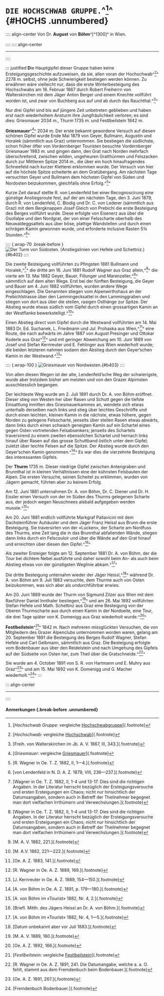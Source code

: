 # **`DIE HOCHSCHWAB GRUPPE.`**^[^1750]^<br /> {#HOCHS .unnumbered}
:::: align-center
Von Dr. **August** von **Böhm**^[^1300]^ in  Wien.<br /><br />
::::
:::: align-center
****
::::

::: justified
**D**ie Hauptgipfel dieser Gruppe haben keine Ersteigungsgeschichte aufzuweisen,
da sie, allen voran der Hochschwab^[^1751]^ 2278&nbsp;m. selbst, ohne jede Schwierigkeit bestiegen
werden können. Zu erwähnen wäre vielleicht nur, dass die erste Winterbesteigung
des Hochschwabs am 16.&nbsp;Februar 1867 durch Robert Freiherrn von Walterskirchen
mit dem Jäger Anton Berger und einem Knechte vollführt worden ist,
und zwar von Buchberg aus auf und ab durch das Rauchthal.^[^1752]^

Nur drei Gipfel sind bis auf jüngere Zeit unbetreten geblieben und haben erst
nach wiederholtem Ansturm ihre Jungfräulichkeit verloren; es sind dies: Griesmauer
2034&nbsp;m., Thurm 1735&nbsp;m. und Festlbeilstein 1842&nbsp;m.

**Griesmauer**^[^1753]^ 2034 m. Der erste bekannt gewordene Versuch auf diesen schönen
Gipfel wurde Ende Mai 1879 von Geyer, Bullmann, Augustin und Horalek
(sämmtlich aus Graz) unternommen. Sie bestiegen die südlichste, schon früher öfter
von Vordernberger Touristen besuchte Vordernberger Griesmauer 1983&nbsp;m. und
gingen dann, den Grat nach Norden mehrfach überschreitend, zwischen wilden,
ungeheuren Gratthürmen und Felszacken durch zur Mittleren Spitze 2014&nbsp;m.,
die über ein hoch hinaufragendes Schneefeld nach kurzer Kletterei erklommen wurde.
Der Versuch von hier auf die höchste Spitze scheiterte an dem Gratübergang. Am
nächsten Tage versuchten Geyer und Bullmann dem höchsten Gipfel von Süden
und Nordosten beizukommen, gleichfalls ohne Erfolg.^[^1754]^

Kurze Zeit darauf stellte R. von Lendenfeld bei einer Recognoscirung eine
günstige Anstiegsroute fest, auf der am nächsten Tage, den 3. Juni 1879, durch
R. von Lendenfeld, C. Blodig und Dr. C. von Lederer (sämmtlich aus Graz)
mit dem Bergknappen Josef Gleich von Prebichl die erste Besteigung des Berges
vollführt wurde. Diese erfolgte von Eisenerz aus über die Gsollalpe und den
Nordgrat, der von einer Felsscharte oberhalb des Neuwaldeggsattels aus über böse,
plattige Wandstellen und durch einen schrägen Kamin gewonnen wurde, und
erforderte inclusive Rasten 5¾&nbsp; Stunden.^[^1755]^

:::: {.wrap-70 .break-before }
![Der Turm von Südosten. <small>(Anstiegslinien von Hefele und Schettniz.)</small>](Ostalpen_Band_I_402.jpg "Ostalpen_Band_I_402.jpg"){#b402}
::::

Die zweite Besteigung vollführten zu Pfingsten 1881 Bullmann und Horalek,^[^1756]^
die dritte am 16.&nbsp;Juni 1881 Rudolf Wagner aus Graz allein,^[^1756]^ die vierte am
13.&nbsp;Mai 1882 Geyer, Bauer, Fillunger und Marenzeller,^[^1757]^ sämmtlich auf
dem alten Wege. Erst bei der fünften Besteigung, die Geyer und Bauer am 4.&nbsp;Juni 1882
vollführten, wurden andere Wege eingeschlagen. Die Genannten stiegen vom
Alpenwirthshaus an der Prebichlstrasse über den Lammingecksattel in den Lamminggraben
und stiegen von dort aus über die steilen, rasigen Osthänge zur Spitze. Der Abstieg
wurde etwas südlich vom Gipfel durch einen grossartigen Kamin an der
Westflanke bewerkstelligt.^[^1758]^

Einen Abstieg direct vom Gipfel durch die Westwand vollführten am 14.&nbsp;Mai
1883 Dr. Ed. Suchanek, L. Friedmann und Jul. Prohaska aus Wien,^[^1759]^ eine
Route, die nach aufwärts im Jahre 1887 von August Presinger und Ottokar
Koderle aus Graz^[^1760]^ und mit geringer Abweichung am 10.&nbsp;Juni 1889 von Josef
und Stefan Kernreuter und E. Fehlinger aus Wien wiederholt wurde; die
beiden letzteren nahmen sodann den Abstieg durch den Geyer’schen Kamin in
der Westwand.^[^1761]^

:::: {.wrap-100 }
![Griesmauer von Nordwesten.](Ostalpen_Band_I_403.jpg "Ostalpen_Band_I_403.jpg"){#b403}
::::

Von allen diesen Wegen ist der alte, Lendenfeld’sche Weg der schwierigste,
wurde aber trotzdem bisher am meisten und von den Grazer Alpinisten ausschliesslich
begangen.

Der leichteste Weg wurde am 2. Juli 1891 durch Dr. A. von Böhm eröffnet.
Dieser stieg von Westen her über Rasen und Schutt gegen die tiefste Einsattlung
inmitten des Griesmauerkammes an, wendete sich etwas unterhalb derselben nach
links und stieg über leichtes Geschröffe und durch einen leichten, kleinen Kamin
in die nächste, etwas höhere, gegen Norden zu gelegene Felsscharte, jenseits über
steilen Rasen etwas abwärts, dann links durch einen schwach geneigten Kamin auf
ein Schartel eines gegen Osten vortretenden Felsabsenkers; jenseits des Schartels
traversirend zu einem zweiten ebensolchen Schartel und hernach links hinauf über
Rasen auf das grosse Schuttband östlich unter dem Gipfel; zuletzt über leichte
Felsen auf die Spitze. Der Abstieg wurde durch den Geyer’schen Kamin
genommen.^[^1762]^ Es war dies die vierzehnte Besteigung des interessanten Gipfels.

<a name="S404"></a>Der **Thurm** 1735 m. Dieser niedrige Gipfel zwischen Antengraben und Brunnthal ist
in kleinen Verhältnissen eine der kühnsten Felsbauten der Alpen. Die ersten Versuche,
seinen Scheitel zu erklimmen, wurden von Jägern gemacht, führten
aber zu keinem Erfolg.

Am 12. Juni 1881 unternahmen Dr. A. von Böhm, Dr. C. Diener und Dr.
H. Eissler einen Versuch von der im Süden des Thurms gelegenen Scharte aus,
der jedoch wegen Neuschnees alsbald aufgegeben werden musste.^[^1763]^

Am 20. Juni 1881 endlich vollführte Markgraf Pallavicini mit dem Dachsteinführer
Auhäusler und dem Jäger Franz Heissl aus Brunn die erste Besteigung. Sie traversirten
von der «Lucken», der Scharte am Nordfuss des Thurms, eine Zeit lang die in das
Brunnthal abfallenden Wände, stiegen dann links durch ein Felscouloir und über die
Wände auf den Grat hinauf und erreichten über diesen den Gipfel.^[^1764]^

Als zweiter Ersteiger folgte am 12.&nbsp;September 1881 Dr. A. von Böhm, der
die Tour bei dichtem Nebel ausführte und daher sowohl beim An- als auch beim
Abstieg etwas von der günstigsten Weglinie abkam.^[^1765]^

Die dritte Besteigung unternahm wieder der Jäger Heissl,^[^1766]^ während Dr. A.
von Böhm am 9.&nbsp;Juli 1883 versuchte, dem Thurme auch von Osten beizukommen,
was sich aber als undurchführbar erwies.

Am 20. Juni 1889 wurde der Thurm von Sigmund Zilzer aus Wien mit
dem Raxführer Daniel Innthaler bestiegen,^[^1767]^ und am 26. Mai 1892 vollführten
Stefan Hefele und Math. Schettinz aus Graz eine Besteigung von der Oberen
Thurmscharte aus durch einen Kamin in der Nordseite, eine Tour, die drei Tage
später von K. Domenigg aus Graz wiederholt wurde.^[^1768]^

**Festlbeilstein**^[^1769]^ 1842 m. Nach mehreren missglückten Versuchen, die von
Mitgliedern des Grazer Alpenclubs unternommen worden waren, gelang am
20.&nbsp;September 1891 die Besteigung des Berges Rudolf Wagner, Stefan Hefele
und Carl Gelbmann, sämmtlich aus Graz. Die Besteigung erfolgte vom Bodenbauer aus
über den Reidelstein und nach Umgehung des Gipfels auf der Südseite von Osten
her, zum Theil über die Gratschneide.^[^1770]^

Sie wurde am 4.&nbsp;October 1891 von S. R. von Hartmann und E. Muhry
aus Graz^[^1771]^ und am 15.&nbsp;Mai 1892 von K. Domenigg und G. Macher
wiederholt.^[^1772]^
:::

::: align-center
****
::::

#### **Anmerkungen** {.break-before .unnumbered}

[^1750]: [*Hochschwab Gruppe*:  vergleiche [Hochschwabgruppe](https://de.wikipedia.org/wiki/Hochschwabgruppe)]{.footnote}

[^1751]: [*Hochschwab*:  vergleiche [Hochschwab](https://de.wikipedia.org/wiki/Hochschwab)]{.footnote}

[^1752]: [Freih. von Walterskirchen im Jb. A. V. 1867, III, 343.]{.footnote}

[^1753]: [*Griesmauer*:  vergleiche [Griesmauer](https://de.wikipedia.org/wiki/Griesmauer)]{.footnote}

[^1754]: [R. Wagner in Oe. T. Z. 1882, II, 1—4.]{.footnote}

[^1755]: [von Lendenfeld in N. D. A. Z. 1879, VIII, 236—237.]{.footnote}

[^1756]: [Wagner in Oe. T. Z. 1882, II, 1-4 und 13-17. Dies sind die richtigen Angaben. In der Literatur herrscht bezüglich der Ersteigungsversuche und ersten Ersteigungen ein Chaos; nicht nur hinsichtlich der Datumsangaben, sondern auch in Betreff der Theilnehmer begegnet man dort vielfachen Irrthümern und Verwechslungen.]{.footnote}

[^1757]: [M. A. V. 1882, 221.]{.footnote}

[^1758]: [M. A.V. 1882, 221—222.]{.footnote}

[^1759]: [Oe. A. Z. 1883, 141.]{.footnote}

[^1760]: [R. Wagner in Oe. A. Z. 1889, 169.]{.footnote}

[^1761]: [J. Kernreuter in Oe. A. Z. 1889, 154—150.]{.footnote}

[^1762]: [A. von Böhm in Oe. A. Z. 1891, p. 179—180.]{.footnote}

[^1763]: [A. von Böhm im «Tourist» 1882, Nr. 4, 2.]{.footnote}

[^1764]: [Briefl. Mitth. des Jägers Heissl an Dr. A. von Böhm.]{.footnote}

[^1765]: [A. von Böhm im «Tourist» 1882, Nr. 4, 1—5.]{.footnote}

[^1766]: [Datum unbekannt aber vor Juli 1883.]{.footnote}

[^1767]: [M. A. V. 1889, 160.]{.footnote}

[^1768]: [Oe. A. Z. 1892, 166.]{.footnote}

[^1769]: [*Festlbeilstein*:  vergleiche [Festlbeilstein](https://de.wikipedia.org/wiki/Festlbeilstein)]{.footnote}

[^1770]: [R. Wagner in Oe. A. Z. 1891, 241. Die Datumangabe, welche a. a. O. fehlt, stammt aus dem Fremdenbuch beim Bodenbauer.]{.footnote}

[^1771]: [Oe. A. Z. 1891, 267.]{.footnote}

[^1772]: [Fremdenbuch Bodenbauer.]{.footnote}
